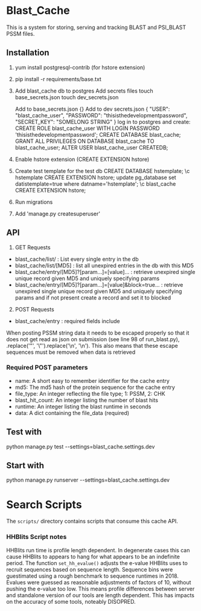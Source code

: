 # Blast_Cache

This is a system for storing, serving and tracking BLAST and PSI_BLAST PSSM
files.

## Installation

1. yum install postgresql-contrib (for hstore extension)
2. pip install -r requirements/base.txt
3. Add blast_cache db to postgres
   Add secrets files
   touch base_secrets.json
   touch dev_secrets.json

   Add to base_secrets.json
   {}
   Add to dev secrets.json
   {
     "USER": "blast_cache_user",
     "PASSWORD": "thisisthedevelopmentpassword",
     "SECRET_KEY": "SOMELONG STRING"
   }
  log in to postgres and create:
  CREATE ROLE blast_cache_user WITH LOGIN PASSWORD 'thisisthedevelopmentpassword';
  CREATE DATABASE blast_cache;
  GRANT ALL PRIVILEGES ON DATABASE blast_cache TO blast_cache_user;
  ALTER USER blast_cache_user CREATEDB;
4. Enable hstore extension (CREATE EXTENSION hstore)
5. Create test template for the test db
    CREATE DATABASE hstemplate;
    \c hstemplate
    CREATE EXTENSION hstore;
    update pg_database set datistemplate=true  where datname='hstemplate';
    \c blast_cache
    CREATE EXTENSION hstore;
6. Run migrations
7. Add 'manage.py createsuperuser'

## API
1. GET Requests
* blast_cache/list/ : List every single entry in the db
* blast_cache/list/[MD5] : list all unexpired entries in the db with this MD5
* blast_cache/entry/[MD5]?[param...]=[value]... : retrieve unexpired single unique record given MD5 and uniquely specifying params
* blast_cache/entry/[MD5]?[param...]=[value]&block=true... : retrieve unexpired single unique record given MD5 and uniquely specifying params and if not present create a record and set it to blocked


2. POST Requests
* blast_cache/entry : required fields include

When posting PSSM string data it needs to be escaped properly so that it
does not get read as json on submission (see line 98 of run_blast.py),
.replace('"', '\\"').replace('\n', '\\n'). This also means that these
escape sequences must be removed when data is retrieved

### Required POST parameters

* name: A short easy to remember identifier for the cache entry
* md5:  The md5 hash of the protein sequence for the cache entry
* file_type: An integer reflecting the file type; 1: PSSM, 2: CHK
* blast_hit_count: An integer listing the number of blast hits
* runtime: An integer listing the blast runtime in seconds
* data: A dict containing the file_data (required)

## Test with
python manage.py test --settings=blast_cache.settings.dev

## Start with
python manage.py runserver --settings=blast_cache.settings.dev

# Search Scripts

The `scripts/` directory contains scripts that consume this cache API.

### HHBlits Script notes

HHBlits run time is profile length dependent. In degenerate cases this can cause HHBlits to appears to hang for what appears to be an indefinite period. The function `set_hh_evalue()` adjusts the e-value HHBlits uses to recruit sequences based on sequence length. Sequence bins were guestimated using a rough benchmark to sequence runtimes in 2018. Evalues were guessed as reasonable adjustments of factors of 10, without pushing the e-value too low. This means profile differences between server and standalone version of our tools are length dependent. This has impacts on the accuracy of some tools, noteably DISOPRED.

